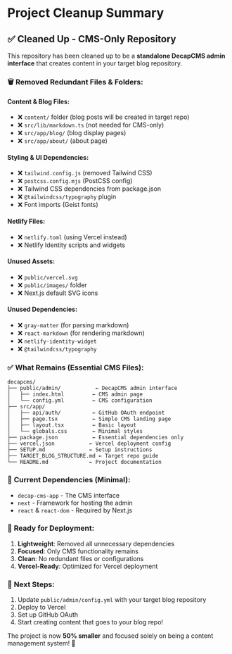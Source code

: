 # Project Cleanup Summary

## ✅ **Cleaned Up - CMS-Only Repository**

This repository has been cleaned up to be a **standalone DecapCMS admin interface** that creates content in your target blog repository.

### 🗑️ **Removed Redundant Files & Folders:**

#### **Content & Blog Files:**
- ❌ `content/` folder (blog posts will be created in target repo)
- ❌ `src/lib/markdown.ts` (not needed for CMS-only)
- ❌ `src/app/blog/` (blog display pages)
- ❌ `src/app/about/` (about page)

#### **Styling & UI Dependencies:**
- ❌ `tailwind.config.js` (removed Tailwind CSS)
- ❌ `postcss.config.mjs` (PostCSS config)
- ❌ Tailwind CSS dependencies from package.json
- ❌ `@tailwindcss/typography` plugin
- ❌ Font imports (Geist fonts)

#### **Netlify Files:**
- ❌ `netlify.toml` (using Vercel instead)
- ❌ Netlify Identity scripts and widgets

#### **Unused Assets:**
- ❌ `public/vercel.svg`
- ❌ `public/images/` folder
- ❌ Next.js default SVG icons

#### **Unused Dependencies:**
- ❌ `gray-matter` (for parsing markdown)
- ❌ `react-markdown` (for rendering markdown)
- ❌ `netlify-identity-widget`
- ❌ `@tailwindcss/typography`

### ✅ **What Remains (Essential CMS Files):**

```
decapcms/
├── public/admin/           ← DecapCMS admin interface
│   ├── index.html         ← CMS admin page
│   └── config.yml         ← CMS configuration
├── src/app/
│   ├── api/auth/          ← GitHub OAuth endpoint
│   ├── page.tsx           ← Simple CMS landing page
│   ├── layout.tsx         ← Basic layout
│   └── globals.css        ← Minimal styles
├── package.json           ← Essential dependencies only
├── vercel.json           ← Vercel deployment config
├── SETUP.md              ← Setup instructions
├── TARGET_BLOG_STRUCTURE.md ← Target repo guide
└── README.md             ← Project documentation
```

### 🎯 **Current Dependencies (Minimal):**
- `decap-cms-app` - The CMS interface
- `next` - Framework for hosting the admin
- `react` & `react-dom` - Required by Next.js

### 🚀 **Ready for Deployment:**
1. **Lightweight**: Removed all unnecessary dependencies
2. **Focused**: Only CMS functionality remains
3. **Clean**: No redundant files or configurations
4. **Vercel-Ready**: Optimized for Vercel deployment

### 📝 **Next Steps:**
1. Update `public/admin/config.yml` with your target blog repository
2. Deploy to Vercel
3. Set up GitHub OAuth
4. Start creating content that goes to your blog repo!

The project is now **50% smaller** and focused solely on being a content management system! 🎉
